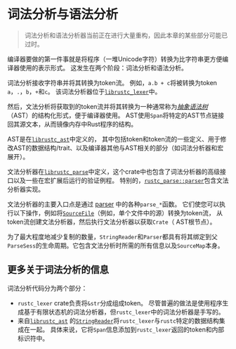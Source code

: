 # 词法分析与语法分析

> 词法分析和语法分析器当前正在进行大量重构，因此本章的某些部分可能已过时。

编译器要做的第一件事就是将程序（一堆Unicode字符）转换为比字符串更方便编译器使用的表示形式。 这发生在两个阶段：词法分析和语法分析。

词法分析接收字符串并将其转换为token流。
例如，`a.b + c`将被转换为token `a`，`.`，`b`，`+`和`c`。 该词法分析器位于[`librustc_lexer`][lexer]中。

[lexer]: https://doc.rust-lang.org/nightly/nightly-rustc/rustc_lexer/index.html

然后，文法分析将获取到的token流并将其转换为一种通常称为[*抽象语法树*][ast]（AST）的结构化形式，便于编译器使用。
AST使用`Span`将特定的AST节点链接回其源文本，从而镜像内存中Rust程序的结构。

AST是在[`librustc_ast`][librustc_ast]中定义的，
其中包括token和token流的一些定义、用于修改AST的数据结构/trait、以及编译器其他与AST相关的部分（如词法分析器和宏展开）。

文法分析器在[`librustc_parse`][librustc_parse]中定义，这个crate中也包含了词法分析器的高级接口以及一些在宏扩展后运行的验证例程。
特别的，[`rustc_parse::parser`][parser]包含文法分析器实现。

文法分析器的主要入口点是通过 [parser][parser] 中的各种`parse_*`函数。
它们使您可以执行以下操作，例如将[`SourceFile`][sourcefile]（例如，单个文件中的源）转换为token流，
从token流创建文法分析器，然后执行文法分析器以获取`Crate`（ AST根节点）。

为了最大程度地减少复制的数量，`StringReader`和`Parser`都具有将其绑定到父`ParseSess`的生命周期。它包含文法分析时所需的所有信息以及`SourceMap`本身。

## 更多关于词法分析的信息

词法分析代码分为两个部分：

- `rustc_lexer` crate负责将`&str`分成组成token。
尽管普遍的做法是使用程序生成基于有限状态机的词法分析器，但`rustc_lexer`中的词法分析器是手写的。
- 来自[`librustc_ast`][librustc_ast] 的[`StringReader`]将`rustc_lexer`与`rustc`特定的数据结构集成在一起。
具体来说，它将`Span`信息添加到`rustc_lexer`返回的token和内部标识符中。

[librustc_ast]: https://doc.rust-lang.org/nightly/nightly-rustc/rustc_ast/index.html
[rustc_errors]: https://doc.rust-lang.org/nightly/nightly-rustc/rustc_errors/index.html
[ast]: https://en.wikipedia.org/wiki/Abstract_syntax_tree
[`SourceMap`]: https://doc.rust-lang.org/nightly/nightly-rustc/rustc_span/source_map/struct.SourceMap.html
[ast module]: https://doc.rust-lang.org/nightly/nightly-rustc/rustc_ast/ast/index.html
[librustc_parse]: https://doc.rust-lang.org/nightly/nightly-rustc/rustc_parse/index.html
[parser]: https://doc.rust-lang.org/nightly/nightly-rustc/rustc_parse/parser/index.html
[`Parser`]: https://doc.rust-lang.org/nightly/nightly-rustc/rustc_ast/parse/parser/struct.Parser.html
[`StringReader`]: https://doc.rust-lang.org/nightly/nightly-rustc/rustc_parse/lexer/struct.StringReader.html
[visit module]: https://doc.rust-lang.org/nightly/nightly-rustc/rustc_ast/visit/index.html
[sourcefile]: https://doc.rust-lang.org/nightly/nightly-rustc/rustc_span/struct.SourceFile.html
